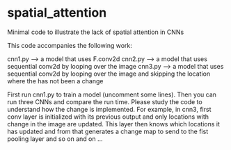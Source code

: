 # spatial_attention
Minimal code to illustrate the lack of spatial attention in CNNs

This code accompanies the following work:



cnn1.py --> a model that uses F.conv2d
cnn2.py --> a model that uses sequential conv2d by looping over the image
cnn3.py --> a model that uses sequential conv2d by looping over the image and skipping the location where the has not been a change

First run cnn1.py to train a model (uncomment some lines). Then you can run three CNNs and compare the run time. 
Please study the code to understand how the change is implemented. For example, in cnn3, first conv layer is initialized 
with its previous output and only locations with change in the image are updated. This layer then knows which locations it has updated 
and from that generates a change map to send to the fist pooling layer and so on and on ...








